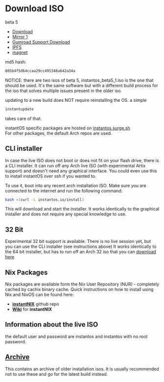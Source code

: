 # Download ISO

beta 5

<ul class="actions">
    <li><a href="https://github.com/instantOS/instantOS/releases/download/v5-beta/instantos_beta5_1.iso" class="button special icon fa-download">Download</a></li>
    <li><a href="https://osdn.net/dl/instantos/instantos_beta5_1.iso" class="button special icon fa-download">Mirror 1</a></li>
    <li><a href="https://gum.co/instantos" class="button special icon fa-download">Gumroad Support Download</a></li>
    <li><a href="ipfs.io/ipfs/QmWhaZoxK1y88eGxTfuhHGAK2qmCbR5YyeQpnbQFgpuPgL?filename=instantos_5_1.iso" class="button special icon fa-download">IPFS</a></li>
    <li><a href="magnet:?xt=urn:btih:d77ada4fa346f873539164ba31067d7842d0d010&dn=instantos%5Fbeta5%5F1.iso&tr=udp%3A%2F%2Ftracker.openbittorrent.com%3A6969" class="button special icon fa-download">magnet</a></li>
</ul>

md5 hash:

```txt
805b4f5d64ccaa29cc495348a642a34a
```

NOTICE: there are two isos of beta 5, instantos_beta5_1.iso is the one that should
be used. It's the same software but with a different build process for the iso
that solves multiple issues present in the older iso.

updating to a new build does NOT require reinstalling the OS. a simple

```sh
instantupdate
```

takes care of that.

instantOS specific packages are hosted on
[instantos.surge.sh](https://instantos.surge.sh)  
For other packages, the default Arch repos are used.

## CLI installer

In case the live ISO does not boot or does not fit on your flash drive, there
is a CLI installer. It can run off any Arch live ISO (with experimental Artix
support) and doesn't need any graphical interface. You could even use this to
install instantOS over ssh if you wanted to.

To use it, boot into any recent arch installation ISO.
Make sure you are connected to the internet and run the following command:

```sh
bash <(curl -L instantos.io/install)
```

This will download and start the installer. It works identically to the
graphical installer and does not require any special knowledge to use.

## 32 Bit

Experimental 32 bit support is available. There is no live session yet, but you
can use the CLI installer (see instructions above) It works identically to the
64 bit installer, but has to run off an Arch 32 iso that you can
[download here](https://www.archlinux32.org/download/)

## Nix Packages

Nix packages are available form the Nix User Repository (NUR) - completely 
cached by cachix binary cache.
Quick instructions on how to install using Nix and NixOS can be found here:

 - **[instantNIX](https://github.com/instantOS/instantNIX)** github repo
 - **[Wiki](https://github.com/instantOS/instantNIX/wiki)** for **instantNIX**


## Information about the live ISO

the default user and password are instantos and instantos with no root password.

## [Archive](archive)

This contains an archive of older installation isos. It is usually recommended
not to use these and go for the latest build instead.

